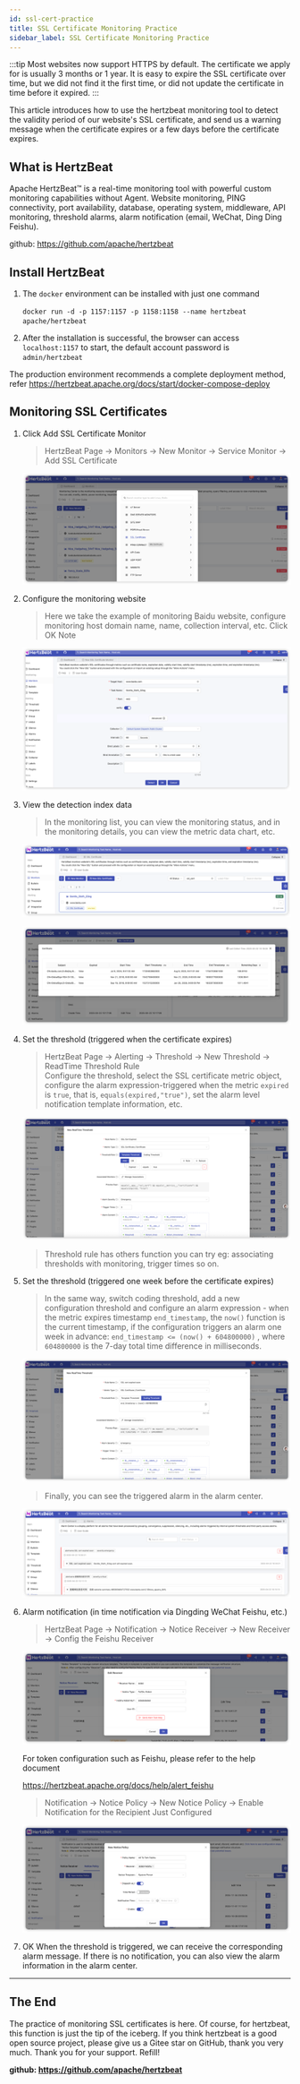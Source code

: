 ```yaml
---
id: ssl-cert-practice  
title: SSL Certificate Monitoring Practice      
sidebar_label: SSL Certificate Monitoring Practice
---
```


:::tip
Most websites now support HTTPS by default. The certificate we apply for is usually 3 months or 1 year. It is easy to expire the SSL certificate over time, but we did not find it the first time, or did not update the certificate in time before it expired.
:::

This article introduces how to use the hertzbeat monitoring tool to detect the validity period of our website's SSL certificate, and send us a warning message when the certificate expires or a few days before the certificate expires.

## What is HertzBeat

Apache HertzBeat™ is a real-time monitoring tool with powerful custom monitoring capabilities without Agent. Website monitoring, PING connectivity, port availability, database, operating system, middleware, API monitoring, threshold alarms, alarm notification (email, WeChat, Ding Ding Feishu).

github: <https://github.com/apache/hertzbeat>

## Install HertzBeat

1. The `docker` environment can be installed with just one command

   `docker run -d -p 1157:1157 -p 1158:1158 --name hertzbeat apache/hertzbeat`

2. After the installation is successful, the browser can access `localhost:1157` to start, the default account password is `admin/hertzbeat`

The production environment recommends a complete deployment method, refer <https://hertzbeat.apache.org/docs/start/docker-compose-deploy>

## Monitoring SSL Certificates

1. Click Add SSL Certificate Monitor

   > HertzBeat Page -> Monitors -> New Monitor -> Service Monitor -> Add SSL Certificate

   ![HertzBeat](/img/docs/start/ssl_1.png)

2. Configure the monitoring website

   > Here we take the example of monitoring Baidu website, configure monitoring host domain name, name, collection interval, etc.
   > Click OK Note

   ![HertzBeat](/img/docs/start/ssl_2.png)

3. View the detection index data

   > In the monitoring list, you can view the monitoring status, and in the monitoring details, you can view the metric data chart, etc.

   ![HertzBeat](/img/docs/start/ssl_3.png)

   ![HertzBeat](/img/docs/start/ssl_4.png)

4. Set the threshold (triggered when the certificate expires)

   > HertzBeat Page -> Alerting -> Threshold -> New Threshold -> ReadTime Threshold Rule  
   > Configure the threshold, select the SSL certificate metric object, configure the alarm expression-triggered when the metric `expired` is `true`, that is, `equals(expired,"true")`, set the alarm level notification template information, etc.

   ![HertzBeat](/img/docs/start/ssl_5.png)

   > Threshold rule has others function you can try eg: associating thresholds with monitoring, trigger times so on.

5. Set the threshold (triggered one week before the certificate expires)

   > In the same way, switch coding threshold, add a new configuration threshold and configure an alarm expression - when the metric expires timestamp `end_timestamp`, the `now()` function is the current timestamp, if the configuration triggers an alarm one week in advance: `end_timestamp <= (now() + 604800000)` , where `604800000` is the 7-day total time difference in milliseconds.

   ![HertzBeat](/img/docs/start/ssl_6.png)

   > Finally, you can see the triggered alarm in the alarm center.

   ![HertzBeat](/img/docs/start/ssl_7.png)

6. Alarm notification (in time notification via Dingding WeChat Feishu, etc.)

   > HertzBeat Page -> Notification -> Notice Receiver -> New Receiver -> Config the Feishu Receiver

   ![HertzBeat](/img/docs/start/notice_receiver_1.png)

   For token configuration such as Feishu, please refer to the help document

   <https://hertzbeat.apache.org/docs/help/alert_feishu>

   > Notification -> Notice Policy -> New Notice Policy -> Enable Notification for the Recipient Just Configured

   ![HertzBeat](/img/docs/start/notice_policy_1.png)

7. OK When the threshold is triggered, we can receive the corresponding alarm message. If there is no notification, you can also view the alarm information in the alarm center.

----

## The End

The practice of monitoring SSL certificates is here. Of course, for hertzbeat, this function is just the tip of the iceberg. If you think hertzbeat is a good open source project, please give us a Gitee star on GitHub, thank you very much. Thank you for your support. Refill!

**github: <https://github.com/apache/hertzbeat>**
